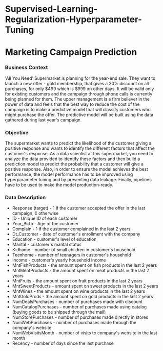 # Supervised-Learning-Regularization-Hyperparameter-Tuning
# Marketing Campaign Prediction

### Business Context

'All You Need' Supermarket is planning for the year-end sale. They want to launch a new offer - gold membership, that gives a 20% discount on all purchases, for only \$499 which is \$999 on other days. It will be valid only for existing customers and the campaign through phone calls is currently being planned for them. The upper management is a firm believer in the power of data and feels that the best way to reduce the cost of the campaign is to make a predictive model that will classify customers who might purchase the offer. The predictive model will be built using the data gathered during last year's campaign.

### Objective
The supermarket wants to predict the likelihood of the customer giving a positive response and wants to identify the different factors that affect the customer's response. As a data scientist at this supermarket, you need to analyze the data provided to identify these factors and then build a prediction model to predict the probability that a customer will give a positive response. Also, in order to ensure the model achieves the best performance, the model performance has to be improved using hyperparameter tuning and by preventing data leakage. Finally, pipelines have to be used to make the model production-ready.

### Data Description

- Response (target) - 1 if the customer accepted the offer in the last campaign, 0 otherwise
- ID - Unique ID of each customer
- Year_Birth - Age of the customer
- Complain - 1 if the customer complained in the last 2 years
- Dt_Customer - date of customer's enrollment with the company
- Education - customer's level of education
- Marital - customer's marital status
- Kidhome - number of small children in customer's household
- Teenhome - number of teenagers in customer's household
- Income - customer's yearly household income
- MntFishProducts - the amount spent on fish products in the last 2 years
- MntMeatProducts - the amount spent on meat products in the last 2 years
- MntFruits - the amount spent on fruit products in the last 2 years
- MntSweetProducts - amount spent on sweet products in the last 2 years
- MntWines - the amount spent on wine products in the last 2 years
- MntGoldProds - the amount spent on gold products in the last 2 years
- NumDealsPurchases - number of purchases made with discount
- NumCatalogPurchases - number of purchases made using catalog (buying goods to be shipped through the mail)
- NumStorePurchases - number of purchases made directly in stores
- NumWebPurchases - number of purchases made through the company's website
- NumWebVisitsMonth - number of visits to company's website in the last month
- Recency - number of days since the last purchase
